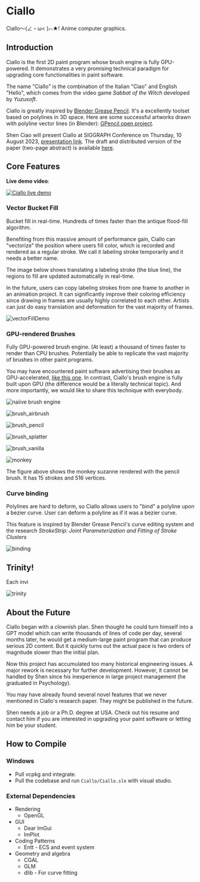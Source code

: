 # Ciallo

Ciallo～(∠・ω< )⌒★! Anime computer graphics.

## Introduction

Ciallo is the first 2D paint program whose brush engine is fully GPU-powered. It demonstrates a very promising technical paradigm for upgrading core functionalities in paint software.

The name "Ciallo" is the combination of the Italian "Ciao" and English "Hello", which comes from the video game *Sabbat of the Witch* developed by *Yuzusoft*.

Ciallo is greatly inspired by [Blender Grease Pencil](https://docs.blender.org/manual/en/latest/grease_pencil/introduction.html). It's a excellently toolset based on polylines in 3D space. Here are some successful artworks drawn with polyline vector lines (in Blender): [GPencil open project](https://cloud.blender.org/p/gallery/5b642e25bf419c1042056fc6).

Shen Ciao will present Ciallo at SIGGRAPH Conference on Thursday, 10 August 2023, [presentation link](https://s2023.siggraph.org/presentation/?id=gensub_185&sess=sess176). The draft and distributed version of the paper (two-page abstract) is available [here](./paper).

## Core Features

**Live demo video**:

[![Ciallo live demo](http://img.youtube.com/vi/gqTrD8-nlh0/0.jpg)](https://youtu.be/gqTrD8-nlh0 "Live Demo of Ciallo: The Next-generation Vector Paint Program")

### Vector Bucket Fill

Bucket fill in real-time. Hundreds of times faster than the antique flood-fill algorithm.

Benefiting from this massive amount of performance gain, Ciallo can "vectorize" the position where users fill color, which is recorded and rendered as a regular stroke. We call it labeling stroke temporarily and it needs a better name.

The image below shows translating a labeling stroke (the blue line), the regions to fill are updated automatically in real-time.

In the future, users can copy labeling strokes from one frame to another in an animation project. It can significantly improve their coloring efficiency since drawing in frames are usually highly correlated to each other. Artists can just do easy translation and deformation for the vast majority of frames.

![vectorFillDemo](./articles/vector_bucket_fill_demo.gif)

### GPU-rendered Brushes

Fully GPU-powered brush engine. (At least) a thousand of times faster to render than CPU brushes. Potentially be able to replicate the vast majority of brushes in other paint programs.

You may have encountered paint software advertising their brushes as GPU-accelerated, [like this one](https://www.youtube.com/watch?v=v7RF0etZWwQ). In contrast, Ciallo's brush engine is fully built upon GPU (the difference would be a literally technical topic). And more importantly, we would like to share this technique with everybody.

<img src=".\articles\six.gif" alt="naiive brush engine" style="zoom:100%;" />



![brush_airbrush](./articles/brush_vanilla.png)

![brush_pencil](./articles/brush_splatter.png)

![brush_splatter](./articles/brush_pencil.png)

![brush_vanilla](./articles/brush_airbrush.png)

![monkey](./articles/monkey.png)

The figure above shows the monkey suzanne rendered with the pencil brush. It has 15 strokes and 516 vertices. 

### Curve binding

Polylines are hard to deform, so Ciallo allows users to "bind" a polyline upon a bezier curve. User can deform a polyline as if it was a bezier curve.

This feature is inspired by Blender Grease Pencil's curve editing system and the research _StrokeStrip: Joint Parameterization and Fitting of Stroke Clusters_

![binding](./articles/binding_demo.gif)

## Trinity!

Each invi

![trinity](./articles/trinity.gif)

## About the Future

Ciallo began with a clownish plan. Shen thought he could turn himself into a GPT model which can write thousands of lines of code per day, several months later, he would get a medium-large paint program that can produce serious 2D content. But it quickly turns out the actual pace is two orders of magnitude slower than the initial plan.

Now this project has accumulated too many historical engineering issues. A major rework is necessary for further development. However, it cannot be handled by Shen since his inexperience in large project management (he graduated in Psychology).

You may have already found several novel features that we never mentioned in Ciallo's research paper. They might be published in the future.

Shen needs a job or a Ph.D. degree at USA. Check out his resume and contact him if you are interested in upgrading your paint software or letting him be your student.

## How to Compile

### Windows

- Pull vcpkg and integrate.
- Pull the codebase and run `Ciallo/Ciallo.sln` with visual studio.

### External Dependencies

- Rendering
  - OpenGL
- GUI
  - Dear ImGui
  - ImPlot
- Coding Patterns
  - Entt - ECS and event system
- Geometry and algebra
  - CGAL
  - GLM
  - dlib - For curve fitting
